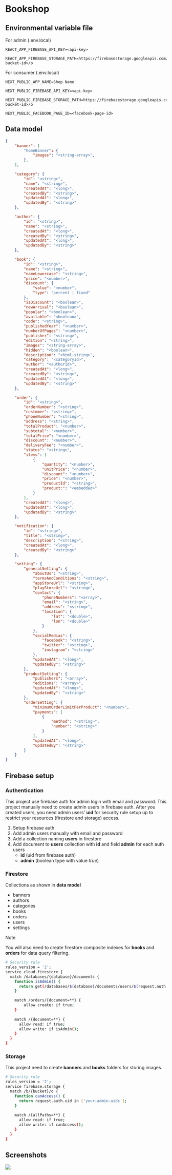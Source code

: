 # Bookshop

## Environmental variable file

For admin (.env.local)
```env
REACT_APP_FIREBASE_API_KEY=<api-key>

REACT_APP_FIREBASE_STORAGE_PATH=https://firebasestorage.googleapis.com/v0/b/<your-bucket-id>/o
```

For consumer (.env.local)
```env
NEXT_PUBLIC_APP_NAME=Shop Name

NEXT_PUBLIC_FIREBASE_API_KEY=<api-key>

NEXT_PUBLIC_FIREBASE_STORAGE_PATH=https://firebasestorage.googleapis.com/v0/b/<your-bucket-id>/o

NEXT_PUBLIC_FACEBOOK_PAGE_ID=<facebook-page-id>
```
## Data model
```json
{
    "banner": [
        "homeBanner": {
            "images": "<string-array>",
        },
    ],

    "category": {
        "id": "<string>",
        "name": "<string>",
        "createdAt": "<long>",
        "createdBy": "<string>",
        "updatedAt": "<long>",
        "updatedBy": "<string>"
    },

    "author": {
        "id": "<string>",
        "name": "<string>",
        "createdAt": "<long>",
        "createdBy": "<string>",
        "updatedAt": "<long>",
        "updatedBy": "<string>"
    },

    "book": {
        "id": "<string>",
        "name": "<string>",
        "nameLowercase": "<string>",
        "price": "<number>",
        "discount": {
            "value": "<number",
            "type": "percent | fixed"
        },
        "isDiscount": "<boolean>",
        "newArrival": "<boolean>",
        "popular": "<boolean>",
        "available": "<boolean>",
        "code": "<string>",
        "publishedYear": "<number>",
        "numberOfPages": "<number>",
        "publisher": "<string>",
        "edition": "<string>",
        "images": "<string-array>",
        "hidden": "<boolean>",
        "description": "<html-string>",
        "category": "<categoryId>",
        "author": "<authorId>",
        "createdAt": "<long>",
        "createdBy": "<string>",
        "updatedAt": "<long>",
        "updatedBy": "<string>"
    },

    "order": {
        "id": "<string>",
        "orderNumber": "<string>",
        "customer": "<string>",
        "phoneNumber": "<string>",
        "address": "<string>",
        "totalProduct": "<number>",
        "subtotal": "<number>",
        "totalPrice": "<number>",
        "discount": "<number>",
        "deliveryFee": "<number>",
        "status": "<string>",
        "items": [
            {
                "quantity": "<number>",
                "unitPrice": "<number>",
                "discount": "<number>",
                "price": "<number>",
                "productId": "<string>",
                "product:": "<embedded>"
            }
        ],
        "createdAt": "<long>",
        "updatedAt": "<long>",
        "updatedBy": "<string>"
    },

    "notification": {
        "id": "<string>",
        "title": "<string>",
        "description": "<string>",
        "createdAt": "<long>",
        "createdBy": "<string>"
    },

    "setting": {
        "generalSetting": {
            "aboutUs": "<string>",
            "termsAndConditions": "<string>",
            "appStoreUrl": "<string>",
            "playStoreUrl": "<string>",
            "contact": {
                "phoneNumbers": "<array>",
                "email": "<string>",
                "address": "<string>",
                "location": {
                    "lat": "<double>",
                    "lon": "<double>"
                }
            },
            "socialMedias": {
                "facebook": "<string>",
                "twitter": "<string>",
                "instagram": "<string>"
            },
            "updatedAt": "<long>",
            "updatedBy": "<string>"
        },
        "productSetting": {
            "publishers": "<array>",
            "editions": "<array>",
            "updatedAt": "<long>",
            "updatedBy": "<string>"
        },
        "orderSetting": {
            "minimumOrderLimitPerProduct": "<number>",
            "payments": [
                {
                    "method": "<string>",
                    "number": "<string>"
                }
            ],
            "updatedAt": "<long>",
            "updatedBy": "<string>"
        }
    }
}
```

## Firebase setup

### Authentication

This project use firebase auth for admin login with email and password. This project manually need to create admin users in firebase auth. After you created users, you need admin users' **uid** for security rule setup up to restrict your resources (firestore and storage) access.

1. Setup firebase auth
2. Add admin users manually with email and password
3. Add a collection naming **users** in firestore
4. Add document to **users** collection with **id** and field **admin** for each auth users
   - **id** (uid from firebase auth)
   - **admin** (boolean type with value *true*)

### Firestore

Collections as shown in **data model**

- banners
- authors
- categories
- books
- orders
- users
- settings

> [!NOTE]
> You will also need to create firestore composite indexes for **books** and **orders** for data query filtering.

```bash
# Security rule
rules_version = '2';
service cloud.firestore {
  match /databases/{database}/documents {
    function isAdmin() {
      return get(/databases/$(database)/documents/users/$(request.auth.uid)).data.admin == true;
    }

    match /orders/{document=**} {
    	allow create: if true;
    }
    
    match /{document=**} {
      allow read: if true;
      allow write: if isAdmin();
    }
  }
}
```

### Storage

This project need to create **banners** and **books** folders for storing images.


```bash
# Security rule
rules_version = '2';
service firebase.storage {
  match /b/{bucket}/o {
    function canAccess() {
      return request.auth.uid in ['your-admin-uids'];
    }
    
    match /{allPaths=**} {
      allow read: if true;
      allow write: if canAccess(); 
    }
  }
}
```

## Screenshots

<img src="home.png">

